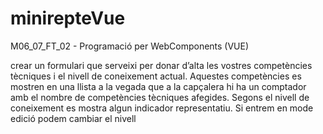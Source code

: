 # minirepteVue

M06_07_FT_02 - Programació per WebComponents (VUE)

crear un formulari que serveixi per donar d’alta les vostres competències tècniques i el nivell de coneixement actual. Aquestes competències es mostren en una llista a la vegada que a la capçalera hi ha un comptador amb el nombre de competències tècniques afegides. Segons el nivell de coneixement es mostra algun indicador representatiu. Si entrem en mode edició podem cambiar el nivell
